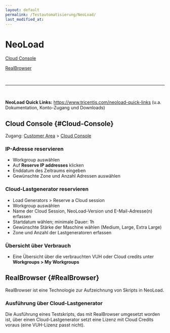 ```yaml
---
layout: default
permalink: /Testautomatisierung/NeoLoad/
last_modified_at: 
---
```


# NeoLoad


[Cloud Console](#Cloud-Console)

[RealBrowser](#RealBrowser)

&nbsp;

---

&nbsp;


**NeoLoad Quick Links:** https://www.tricentis.com/neoload-quick-links (u.a. Dokumentation, Konto-Zugang und Downloads)




## Cloud Console {#Cloud-Console}

Zugang: [Customer Area](https://www.neotys.com/accountarea/customer-area.html) > [Cloud Console](https://www.neotys.com/accountarea/my-cloud.html)

### IP-Adresse reservieren

- Workgroup auswählen
- Auf **Reserve IP addresses** klicken
- Enddatum des Zeitraums eingeben
- Gewünschte Zone und Anzahl Adressen auswählen

### Cloud-Lastgenerator reservieren

- Load Generators > Reserve a Cloud session
- Workgroup auswählen
- Name der Cloud Session, NeoLoad-Version und E-Mail-Adresse(n) erfassen
- Startdatum wählen; minimale Dauer: 1h
- Gewünschte Stärke der Maschine wählen (Medium, Large, Extra Large)
- Zone und Anzahl der Lastgeneratoren erfassen


### Übersicht über Verbrauch

- Eine Übersicht über die verbrauchten VUH oder Cloud credits unter **Workgroups > My Workgroups**



## RealBrowser {#RealBrowser}

RealBrowser ist eine Technologie zur Aufzeichnung von Skripts in NeoLoad.


### Ausführung über Cloud-Lastgenerator

Die Ausführung eines Testskripts, das mit RealBrowser umgesetzt worden ist, über einen Cloud-Lastgenerator setzt eine Lizenz mit Cloud Credits voraus (eine VUH-Lizenz passt nicht).


